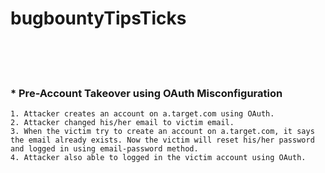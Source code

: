 # bugbountyTipsTicks
<br><br><br>

### * Pre-Account Takeover using OAuth Misconfiguration
```
1. Attacker creates an account on a.target.com using OAuth.
2. Attacker changed his/her email to victim email.
3. When the victim try to create an account on a.target.com, it says the email already exists. Now the victim will reset his/her password and logged in using email-password method.
4. Attacker also able to logged in the victim account using OAuth.
```
